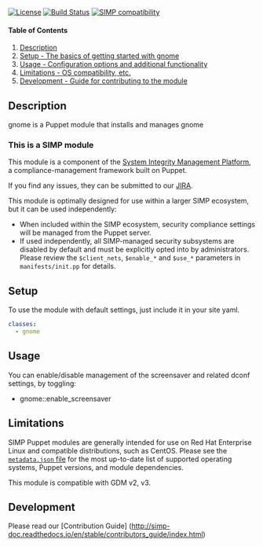 [![License](http://img.shields.io/:license-apache-blue.svg)](http://www.apache.org/licenses/LICENSE-2.0.html) [![Build Status](https://travis-ci.org/simp/pupmod-simp-gnome.svg)](https://travis-ci.org/simp/pupmod-simp-gnome) [![SIMP compatibility](https://img.shields.io/badge/SIMP%20compatibility-4.2.*%2F5.1.*-orange.svg)](https://img.shields.io/badge/SIMP%20compatibility-4.2.*%2F5.1.*-orange.svg)

#### Table of Contents
1. [Description](#description)
2. [Setup - The basics of getting started with gnome](#setup)
3. [Usage - Configuration options and additional functionality](#usage)
4. [Limitations - OS compatibility, etc.](#limitations)
5. [Development - Guide for contributing to the module](#development)

## Description

gnome is a Puppet module that installs and manages gnome

### This is a SIMP module
This module is a component of the [System Integrity Management Platform](https://github.com/NationalSecurityAgency/SIMP), a compliance-management framework built on Puppet.

If you find any issues, they can be submitted to our [JIRA](https://simp-project.atlassian.net/).

This module is optimally designed for use within a larger SIMP ecosystem, but it can be used independently:

 * When included within the SIMP ecosystem, security compliance settings will be managed from the Puppet server.
 * If used independently, all SIMP-managed security subsystems are disabled by default and must be explicitly opted into by administrators.  Please review the `$client_nets`, `$enable_*` and `$use_*` parameters in `manifests/init.pp` for details.

## Setup

To use the module with default settings, just include it in your site yaml.

```yaml
classes:
  - gnome
```

## Usage

You can enable/disable management of the screensaver and related dconf settings,
by toggling:
  * gnome::enable_screensaver

## Limitations

SIMP Puppet modules are generally intended for use on Red Hat Enterprise Linux and compatible distributions, such as CentOS. Please see the [`metadata.json` file](./metadata.json) for the most up-to-date list of supported operating systems, Puppet versions, and module dependencies.

This module is compatible with GDM v2, v3.

## Development

Please read our [Contribution Guide] (http://simp-doc.readthedocs.io/en/stable/contributors_guide/index.html)
